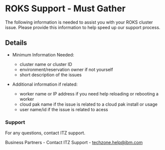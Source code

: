 # ROKS Support - Must Gather

The following information is needed to assist you with your ROKS cluster issue. Please provide this information to help speed up our support process.

## Details 

* Minimum Information Needed:
    * cluster name or cluster ID
    * environment/reservation owner if not yourself
    * short description of the issues

* Additional information if related:
    * worker name or IP address if you need help reloading or rebooting a worker
    * cloud pak name if the issue is related to a cloud pak install or usage
    * user name/id if the issue is related to acess 

### Support

For any questions, contact ITZ support.

Business Partners - Contact ITZ Support - techzone.help@ibm.com


